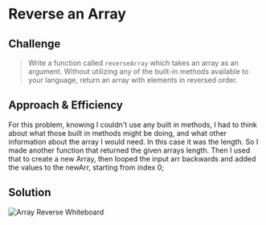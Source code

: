 # Reverse an Array

## Challenge
> Write a function called `reverseArray` which takes an array as an argument. Without utilizing any of the built-in methods available to your language, return an array with elements in reversed order.

## Approach & Efficiency
For this problem, knowing I couldn't use any built in methods, I had to think about what those built in methods might be doing, and what other information about the array I would need. In this case it was the length. So I made another function that returned the given arrays length. Then I used that to create a new Array, then looped the input arr backwards and added the values to the newArr, starting from index 0;

## Solution
![Array Reverse Whiteboard](./assets/arrayreverse.png)